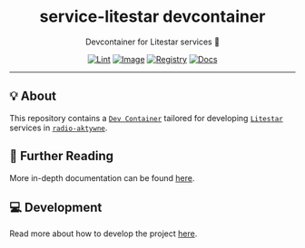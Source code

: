 <h1 align="center">service-litestar devcontainer</h1>

<div align="center">

Devcontainer for Litestar services 🌠

[![Lint](https://github.com/radio-aktywne/devcontainer-service-litestar/actions/workflows/lint.yaml/badge.svg)](https://github.com/radio-aktywne/devcontainer-service-litestar/actions/workflows/lint.yaml)
[![Image](https://github.com/radio-aktywne/devcontainer-service-litestar/actions/workflows/image.yaml/badge.svg)](https://github.com/radio-aktywne/devcontainer-service-litestar/actions/workflows/image.yaml)
[![Registry](https://github.com/radio-aktywne/devcontainer-service-litestar/actions/workflows/registry.yaml/badge.svg)](https://github.com/radio-aktywne/devcontainer-service-litestar/actions/workflows/registry.yaml)
[![Docs](https://github.com/radio-aktywne/devcontainer-service-litestar/actions/workflows/docs.yaml/badge.svg)](https://github.com/radio-aktywne/devcontainer-service-litestar/actions/workflows/docs.yaml)

</div>

---

## 💡 About

This repository contains a [`Dev Container`](https://containers.dev)
tailored for developing [`Litestar`](https://litestar.dev) services in
[`radio-aktywne`](https://github.com/radio-aktywne).

## 📄 Further Reading

More in-depth documentation can be found
[here](https://radio-aktywne.github.io/devcontainer-service-litestar).

## 💻 Development

Read more about how to develop the project
[here](https://github.com/radio-aktywne/devcontainer-service-litestar/blob/main/CONTRIBUTING.md).
